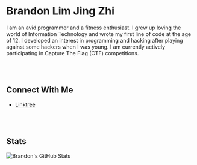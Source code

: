 # Brandon Lim Jing Zhi
I am an avid programmer and a fitness enthusiast. I grew up loving the world of Information Technology and wrote my first line of code at the age of 12. I developed an interest in programming and hacking after playing against some hackers when I was young. I am currently actively participating in Capture The Flag (CTF) competitions.

<br>
<br>

## Connect With Me
- [Linktree](https://linktr.ee/justbrandonlim/)

<br>
<br>

## Stats
![Brandon's GitHub Stats](https://github-readme-stats.vercel.app/api?username=JustBrandonLim&count_private=true&show_icons=true&theme=dark)
